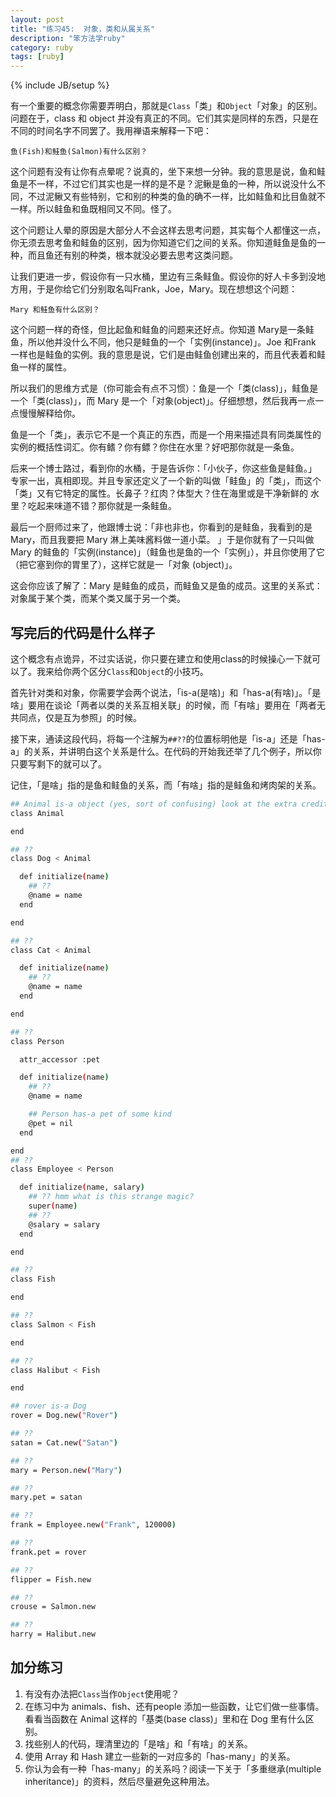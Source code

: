 ```yaml
---
layout: post
title: "练习45:  对象，类和从属关系" 
description: "笨方法学ruby"
category: ruby
tags: [ruby]
---
```

{% include JB/setup %}

有一个重要的概念你需要弄明白，那就是` Class `「类」和` Object `「对象」的区别。问题在于，class 和 object 并没有真正的不同。它们其实是同样的东西，只是在不同的时间名字不同罢了。我用禅语来解释一下吧：

` 鱼(Fish)和鲑鱼(Salmon)有什么区别？ `

这个问题有没有让你有点晕呢？说真的，坐下来想一分钟。我的意思是说，鱼和鲑鱼是不一样，不过它们其实也是一样的是不是？泥鳅是鱼的一种，所以说没什么不同，不过泥鳅又有些特别，它和别的种类的鱼的确不一样，比如鲑鱼和比目鱼就不一样。所以鲑鱼和鱼既相同又不同。怪了。

这个问题让人晕的原因是大部分人不会这样去思考问题，其实每个人都懂这一点，你无须去思考鱼和鲑鱼的区别，因为你知道它们之间的关系。你知道鲑鱼是鱼的一种，而且鱼还有别的种类，根本就没必要去思考这类问题。

让我们更进一步，假设你有一只水桶，里边有三条鲑鱼。假设你的好人卡多到没地方用，于是你给它们分别取名叫Frank，Joe，Mary。现在想想这个问题：

` Mary 和鲑鱼有什么区别？ `

这个问题一样的奇怪，但比起鱼和鲑鱼的问题来还好点。你知道 Mary是一条鲑鱼，所以他并没什么不同，他只是鲑鱼的一个「实例(instance)」。Joe 和Frank 一样也是鲑鱼的实例。我的意思是说，它们是由鲑鱼创建出来的，而且代表着和鲑鱼一样的属性。

所以我们的思维方式是（你可能会有点不习惯）：鱼是一个「类(class)」，鲑鱼是一个「类(class)」，而 Mary 是一个「对象(object)」。仔细想想，然后我再一点一点慢慢解释给你。

鱼是一个「类」，表示它不是一个真正的东西，而是一个用来描述具有同类属性的实例的概括性词汇。你有鳍？你有鳔？你住在水里？好吧那你就是一条鱼。

后来一个博士路过，看到你的水桶，于是告诉你：「小伙子，你这些鱼是鲑鱼。」 专家一出，真相即现。并且专家还定义了一个新的叫做「鲑鱼」的「类」，而这个「类」又有它特定的属性。长鼻子？红肉？体型大？住在海里或是干净新鲜的 水里？吃起来味道不错？那你就是一条鲑鱼。

最后一个厨师过来了，他跟博士说：「非也非也，你看到的是鲑鱼，我看到的是Mary，而且我要把 Mary 淋上美味酱料做一道小菜。 」于是你就有了一只叫做Mary 的鲑鱼的「实例(instance)」（鲑鱼也是鱼的一个「实例」），并且你使用了它（把它塞到你的胃里了），这样它就是一「对象 (object)」。

这会你应该了解了：Mary 是鲑鱼的成员，而鲑鱼又是鱼的成员。这里的关系式：对象属于某个类，而某个类又属于另一个类。

写完后的代码是什么样子
-------------------

这个概念有点诡异，不过实话说，你只要在建立和使用class的时候操心一下就可以了。我来给你两个区分` Class `和` Object `的小技巧。

首先针对类和对象，你需要学会两个说法，「is-a(是啥)」和「has-a(有啥)」。「是啥」要用在谈论「两者以类的关系互相关联」的时候，而「有啥」要用在「两者无共同点，仅是互为参照」的时候。

接下来，通读这段代码，将每一个注解为` ##?? `的位置标明他是「is-a」还是「has-a」的关系，并讲明白这个关系是什么。在代码的开始我还举了几个例子，所以你只要写剩下的就可以了。

记住，「是啥」指的是鱼和鲑鱼的关系，而「有啥」指的是鲑鱼和烤肉架的关系。

```sh
## Animal is-a object (yes, sort of confusing) look at the extra credit
class Animal

end

## ??
class Dog < Animal

  def initialize(name)
    ## ??
    @name = name
  end

end

## ??
class Cat < Animal

  def initialize(name)
    ## ??
    @name = name
  end

end

## ??
class Person

  attr_accessor :pet

  def initialize(name)
    ## ??
    @name = name

    ## Person has-a pet of some kind
    @pet = nil
  end

end
## ??
class Employee < Person

  def initialize(name, salary)
    ## ?? hmm what is this strange magic?
    super(name)
    ## ??
    @salary = salary
  end

end

## ??
class Fish

end

## ??
class Salmon < Fish

end

## ??
class Halibut < Fish

end

## rover is-a Dog
rover = Dog.new("Rover")

## ??
satan = Cat.new("Satan")

## ??
mary = Person.new("Mary")

## ??
mary.pet = satan

## ??
frank = Employee.new("Frank", 120000)

## ??
frank.pet = rover

## ??
flipper = Fish.new

## ??
crouse = Salmon.new

## ??
harry = Halibut.new
```

加分练习
--------
1. 有没有办法把` Class `当作` Object `使用呢？ 
2. 在练习中为 animals、fish、还有people 添加一些函数，让它们做一些事情。看看当函数在 Animal 这样的「基类(base class)」里和在 Dog 里有什么区别。 
3. 找些别人的代码，理清里边的「是啥」和「有啥」的关系。 
4. 使用 Array 和 Hash 建立一些新的一对应多的「has-many」的关系。 
5. 你认为会有一种「has-many」的关系吗？阅读一下关于「多重继承(multiple inheritance)」的资料，然后尽量避免这种用法。 

